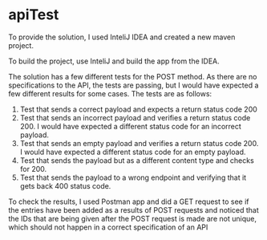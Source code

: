 # apiTest

To provide the solution, I used InteliJ IDEA and created a new maven project.

To build the project, use InteliJ and build the app from the IDEA.

The solution has a few different tests for the POST method. As there are no specifications to the API, the tests are passing, but I would have expected a few different results for some cases. The tests are as follows:
1. Test that sends a correct payload and expects a return status code 200
2. Test that sends an incorrect payload and verifies a return status code 200. I would have expected a different status code for an incorrect payload.
3. Test that sends an empty payload and verifies a return status code 200. I would have expected a different status code for an empty payload.
4. Test that sends the payload but as a different content type and checks for 200.
5. Test that sends the payload to a wrong endpoint and verifying that it gets back 400 status code.

To check the results, I used Postman app and did a GET request to see if the entries have been added as a results of POST requests and noticed that the IDs that are being given after the POST request is made are not unique, which should not happen in a correct specification of an API

